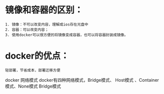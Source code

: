 # 镜像和容器的区别：
	1. 镜像：不可以改变内容，理解成ios存在光盘中
	2. 容器：可以改变内容；
	3. 使用docker可以很方便的将镜像变成容器，也可以将容器封装成镜像。
# docker的优点：
	轻部署，节省成本，部署迁移方便

docker 网络模式 
	docker有四种网络模式，Bridge模式、 Host模式 、Container模式、None模式
Bridge模式
	
